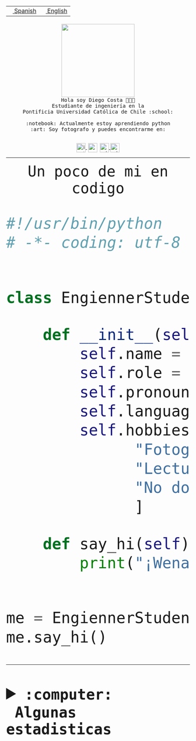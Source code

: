 <table border="0"  align="right">
 <tr><td><a href="README.md"><img src="https://upload.wikimedia.org/wikipedia/commons/thumb/8/89/Bandera_de_Espa%C3%B1a.svg/1200px-Bandera_de_Espa%C3%B1a.svg.png" height="10"> Spanish</a></td>
 <td><a href="README.en.md"><img src="https://upload.wikimedia.org/wikipedia/commons/a/a4/Flag_of_the_United_States.svg" height="10"> English</a></td></tr>
</table><br><br><br>


<p align="center">
  <img src="https://github.com/diegocostares/diegocostares/blob/main/Images/aaa2.gif?raw=true" height="200px" weight="200px">
  <br><samp>
    Hola soy Diego Costa 👨🏻‍💻<br>
    Estudiante de ingeniería en la <br>
    Pontificia Universidad Católica de Chile :school:<br>
  <br>
    :notebook: Actualmente estoy aprendiendo python <br>
    :art: Soy fotografo y puedes encontrarme en: <br>
  <br></samp>
  
</p>

<p align="center">
   <a href="https://instagram.com/diegocosta_no" target="blank">
    <img 
    align="center" src="https://cdn.jsdelivr.net/npm/simple-icons@3.0.1/icons/instagram.svg" alt="instagram" height="25px" width="25px" />
  </a>
  <a style="border: 3px solid; color: white;"href="https://t.me/diegocosta_no" target="blank">
  <img
  align="center" alt="Telegram" width="25px" src="https://icons-for-free.com/iconfiles/png/512/Telegram-1324888767380505522.png" />
</a>
<a href="https://api.whatsapp.com/send?phone=56971897835&text=Hola!" target="blank">
  <img
  align="center" alt="wtsp" width="25px" src="https://img.icons8.com/pastel-glyph/2x/whatsapp--v2.png" />
</a>
<a href="https://www.linkedin.com/in/diego-costa-786249213/" target="blank">
  <img
  align="center" alt="wtsp" width="25px" src="https://img.icons8.com/metro/452/linkedin.png" />
</a>

  </a>
</p>

---


<p align="center"><font size="25"><samp>Un poco de mi en codigo</samp></front></p>


```python
#!/usr/bin/python
# -*- coding: utf-8 -*-


class EngiennerStudent:

    def __init__(self):
        self.name = "Diego Costa"
        self.role = "Estudiante"
        self.pronouns = "he/him"
        self.language_spoken = ["es_CL", "en_US"]
        self.hobbies = [
              "Fotografia",
              "Lectura",
              "No dormir",
              ]

    def say_hi(self):
        print("¡Wena mundo!")


me = EngiennerStudent()
me.say_hi()
```
---
<details>
  <summary><b><samp>:computer: &nbsp;Algunas estadisticas</samp></b></summary>
  <br/></p>

<!--START_SECTION:waka-->
![Code Time](http://img.shields.io/badge/Code%20Time-956%20hrs%2013%20mins-blue)

**Soy nocturno 🦉** 

```text
🌞 Mañana                 12 commits          ░░░░░░░░░░░░░░░░░░░░░░░░░   00.43 % 
🌆 Día                    868 commits         ████████░░░░░░░░░░░░░░░░░   31.04 % 
🌃 Tarde                  1221 commits        ███████████░░░░░░░░░░░░░░   43.67 % 
🌙 Noche                  695 commits         ██████░░░░░░░░░░░░░░░░░░░   24.86 % 
```
📅 **Soy más productivo los Martes** 

```text
Lunes                    433 commits         ████░░░░░░░░░░░░░░░░░░░░░   15.49 % 
Martes                   553 commits         █████░░░░░░░░░░░░░░░░░░░░   19.78 % 
Miércoles                354 commits         ███░░░░░░░░░░░░░░░░░░░░░░   12.66 % 
Jueves                   376 commits         ███░░░░░░░░░░░░░░░░░░░░░░   13.45 % 
Viernes                  429 commits         ████░░░░░░░░░░░░░░░░░░░░░   15.34 % 
Sábado                   223 commits         ██░░░░░░░░░░░░░░░░░░░░░░░   07.98 % 
Domingo                  428 commits         ████░░░░░░░░░░░░░░░░░░░░░   15.31 % 
```


📊 **Esta semana me dediqué a** 

```text
🐱‍💻 Proyectos: 
2023-1-S4-Grupo2-Scraper 15 hrs 17 mins      ██████████████████░░░░░░░   73.80 % 
2023-1-S4-Grupo2-Frontend1 hr 24 mins        ██░░░░░░░░░░░░░░░░░░░░░░░   06.82 % 
2023-1-S4-Grupo2-Backend 1 hr 8 mins         █░░░░░░░░░░░░░░░░░░░░░░░░   05.48 % 
2023-1-S4-Grupo2-IA      50 mins             █░░░░░░░░░░░░░░░░░░░░░░░░   04.07 % 
Unknown Project          46 mins             █░░░░░░░░░░░░░░░░░░░░░░░░   03.74 % 
```


 Last Updated on 23/05/2023 20:19:47 UTC
<!--END_SECTION:waka-->
  
  

<p align="center"> <img src="https://github-readme-stats.vercel.app/api?username=diegocostares&show_icons=true&theme=ayu-mirage" alt="abhisheknaiidu" /></p>
 
</details>
